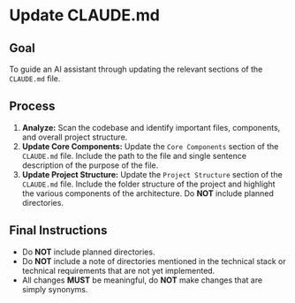 # Update CLAUDE.md

## Goal
To guide an AI assistant through updating the relevant sections of the `CLAUDE.md` file.

## Process
1. **Analyze:** Scan the codebase and identify important files, components, and overall project structure.
2. **Update Core Components:** Update the `Core Components` section of the `CLAUDE.md` file. Include the path to the file and single sentence description of the purpose of the file.
3. **Update Project Structure:** Update the `Project Structure` section of the `CLAUDE.md` file. Include the folder structure of the project and highlight the various components of the architecture. Do **NOT** include planned directories.

## Final Instructions
- Do **NOT** include planned directories.
- Do **NOT** include a note of directories mentioned in the technical stack or technical requirements that are not yet implemented.
- All changes **MUST** be meaningful, do **NOT** make changes that are simply synonyms.